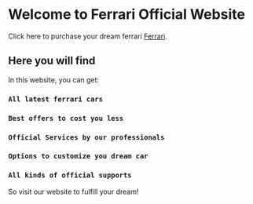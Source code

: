 # Welcome to Ferrari Official Website

Click here to purchase your dream ferrari [Ferrari](https://assingment-12.web.app).

## Here you will find

In this website, you can get:

### `All latest ferrari cars`
### `Best offers to cost you less`
### `Official Services by our professionals`
### `Options to customize you dream car`
### `All kinds of official supports`

So visit our website to fulfill your dream!
